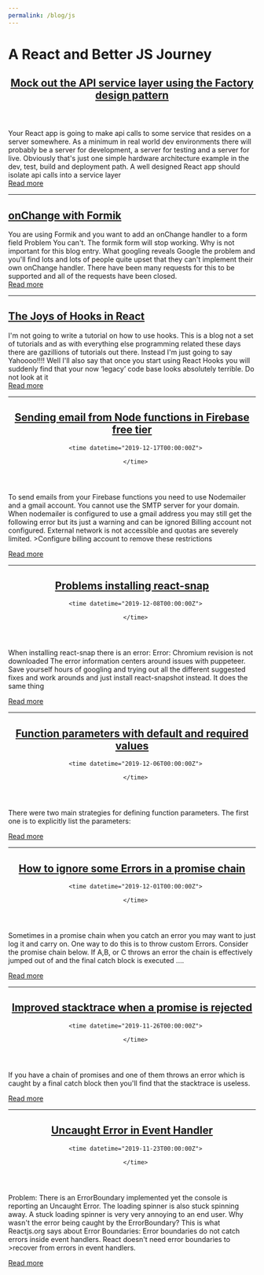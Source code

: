 ```yaml
---
permalink: /blog/js
---
```

    
  
#  A React and Better JS Journey
 
 <article>
<header><h2><a href="/blog/js/mock-out-api-service-layer-using-the-factory-design-pattern">
Mock out the API service layer using the Factory design pattern</a></h2></header>
    
Your React app is going to make api calls to some service that resides on a server somewhere. As a minimum in real world dev environments there will probably be a server for development, a server for testing and a server for live. Obviously that's just one simple hardware architecture example in the dev, test, build and deployment path.
A well designed React app should isolate api calls into a 
service layer<br/>
<a href="/blog/js/mock-out-api-service-layer-using-the-factory-design-pattern">
Read more</a>
</article>
  
  

***
  
    
  
## [onChange with Formik](/blog/js/formik)
   
You are using Formik and you want to add an onChange handler to a form field
Problem You can't. The formik form will stop working. Why is not important for this blog entry.
What googling reveals Google the problem and you'll find lots and lots of people quite upset that they can't 
implement their own onChange handler. There have been many requests for this to be supported and all of the requests have 
been closed.<br/>
<a href="/blog/js/formik">
Read more</a>


***  
    
  
## [The Joys of Hooks in React](/blog/js/hooks-in-react)  
I'm not going to write a tutorial on how to use hooks. This is a blog not a set of tutorials and as with everything else programming related these days there are gazillions of tutorials out there.
Instead I'm just going to say Yahoooo!!!!
Well I'll also say that once you start using React Hooks you will suddenly find that your now &lsquo;legacy&rsquo; code base looks absolutely terrible.
Do not look at it<br/>
[Read more](/blog/js/hooks-in-react)



***  
    
  <article class="c-article p-list-article">
  <header>
    <h2 class="c-title c-article__title"><a href="/blog/js/firebase-nodemailer-free-account/">Sending email from Node functions in Firebase free tier</a></h2>

      <time datetime="2019-12-17T00:00:00Z">
      
      </time>
    
  </header>
  <div class="c-article__summary">
    To send emails from your Firebase functions you need to use Nodemailer and a gmail account. You cannot use the SMTP server for your domain.
When nodemailer is configured to use a gmail address you may still get the following error but its just a warning and can be ignored
 Billing account not configured. External network is not accessible and quotas are severely limited. &gt;Configure billing account to remove 
these restrictions 
  </div>
  
  <a href="/blog/js/firebase-nodemailer-free-account/" class="c-article__btn p-list-article__btn">Read more</a>
  
</article>

***
  
    
  <article class="c-article p-list-article">
  <header>
    <h2 class="c-title c-article__title"><a href="/blog/js/problems-installing-react-snap/">Problems installing react-snap</a></h2>
    
      <time datetime="2019-12-08T00:00:00Z">
        
      </time>
   
  </header>
  <div class="c-article__summary">
    When installing react-snap there is an error:
Error: Chromium revision is not downloaded
The error information centers around issues with puppeteer.
Save yourself hours of googling and trying out all the different suggested fixes and work arounds and just install react-snapshot instead. 
It does the same thing
  </div>
 

 <a href="/blog/js/problems-installing-react-snap/">Read more</a>
    
</article>

***
  
    
  <article class="c-article p-list-article">
  <header>
    <h2 class="c-title c-article__title"><a href="/blog/js/function-parameters-with-default-and-required-values-/">Function parameters with default and required values</a></h2>
    
      <time datetime="2019-12-06T00:00:00Z">
        
      </time>
    
  </header>
  <div class="c-article__summary">
    There were two main strategies for defining function parameters.
The first one is to explicitly list the parameters:

  </div>
  
  <a href="/blog/js/function-parameters-with-default-and-required-values-/" class="c-article__btn p-list-article__btn">Read more</a>
  
</article>


  ***
    
  <article class="c-article p-list-article">
  <header>
    <h2 class="c-title c-article__title"><a href="/blog/js/promise-chain-ignore-some-errors/">How to ignore some Errors in a promise chain</a></h2>
    
      <time datetime="2019-12-01T00:00:00Z">
        
      </time>
    
  </header>
  <div class="c-article__summary">
    Sometimes in a promise chain when you catch an error you may want to just log it and carry on. One way to do this is to throw custom Errors.
Consider the promise chain below. If A,B, or C throws an error the chain is effectively jumped out of and the final catch block is executed ....
  </div>
  
  <a href="/blog/js/promise-chain-ignore-some-errors/" class="c-article__btn p-list-article__btn">Read more</a>
  
</article>


  ***
    
  <article class="c-article p-list-article">
  <header>
    <h2 class="c-title c-article__title"><a href="/blog/js/promise-stacktrace/">Improved stacktrace when a promise is rejected</a></h2>
    
      <time datetime="2019-11-26T00:00:00Z">
        
      </time>
    
  </header>
  <div class="c-article__summary">
    If you have a chain of promises and one of them throws an error which is caught by a final catch block then you'll find that the stacktrace is useless.

  </div>
  
  <a href="/blog/js/promise-stacktrace/" class="c-article__btn p-list-article__btn">Read more</a>
  
</article>


  ***
    
  <article class="c-article p-list-article">
  <header>
    <h2 class="c-title c-article__title"><a href="/blog/js/uncaught-error-in-event-handler/">Uncaught Error in Event Handler</a></h2>
    
      <time datetime="2019-11-23T00:00:00Z">
        
      </time>
    
  </header>
  <div class="c-article__summary">
    Problem: There is an ErrorBoundary implemented yet the console is reporting an Uncaught Error. The loading spinner is also stuck spinning away. A stuck loading spinner is very very annoying to an end user.
Why wasn't the error being caught by the ErrorBoundary?
This is what Reactjs.org says about Error Boundaries:
 Error boundaries do not catch errors inside event handlers. React doesn't need error boundaries to &gt;recover from errors in event handlers.
  </div>
  
  <a href="/blog/js/uncaught-error-in-event-handler/" class="c-article__btn p-list-article__btn">Read more</a>
  
</article>



